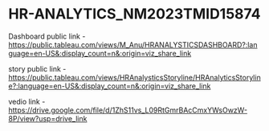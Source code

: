 # HR-ANALYTICS_NM2023TMID15874


Dashboard public  link -https://public.tableau.com/views/M_Anu/HRANALYSTICSDASHBOARD?:language=en-US&:display_count=n&:origin=viz_share_link

story public link -https://public.tableau.com/views/HRAnalysticsStoryline/HRAnalyticsStoryline?:language=en-US&:display_count=n&:origin=viz_share_link

vedio link -https://drive.google.com/file/d/1ZhS11vs_L09RtGmrBAcCmxYWsOwzW-8P/view?usp=drive_link
